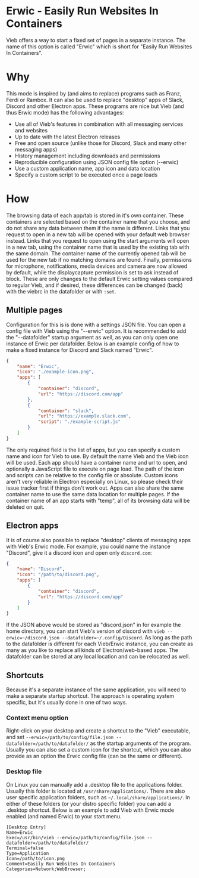 Erwic - Easily Run Websites In Containers
=========================================

Vieb offers a way to start a fixed set of pages in a separate instance.
The name of this option is called "Erwic" which is short for "Easily Run Websites In Containers".

# Why

This mode is inspired by (and aims to replace) programs such as Franz, Ferdi or Rambox.
It can also be used to replace "desktop" apps of Slack, Discord and other Electron apps.
These programs are nice but Vieb (and thus Erwic mode) has the following advantages:

- Use all of Vieb's features in combination with all messaging services and websites
- Up to date with the latest Electron releases
- Free and open source (unlike those for Discord, Slack and many other messaging apps)
- History management including downloads and permissions
- Reproducible configuration using JSON config file option (--erwic)
- Use a custom application name, app icon and data location
- Specify a custom script to be executed once a page loads

# How

The browsing data of each app/tab is stored in it's own container.
These containers are selected based on the container name that you choose,
and do not share any data between them if the name is different.
Links that you request to open in a new tab will be opened with your default web browser instead.
Links that you request to open using the start arguments will open in a new tab,
using the container name that is used by the existing tab with the same domain.
The container name of the currently opened tab will be used for the new tab if no matching domains are found.
Finally, permissions for microphone, notifications, media devices and camera are now allowed by default,
while the displaycapture permission is set to ask instead of block.
These are only changes to the default Erwic setting values compared to regular Vieb,
and if desired, these differences can be changed (back) with the viebrc in the datafolder or with `:set`.

## Multiple pages

Configuration for this is is done with a settings JSON file.
You can open a config file with Vieb using the "--erwic" option.
It is recommended to add the "--datafolder" startup argument as well,
as you can only open one instance of Erwic per datafolder.
Below is an example config of how to make a fixed instance for Discord and Slack named "Erwic".

```json
{
    "name": "Erwic",
    "icon": "./example-icon.png",
    "apps": [
        {
            "container": "discord",
            "url": "https://discord.com/app"
        },
        {
            "container": "slack",
            "url": "https://example.slack.com",
            "script": "./example-script.js"
        }
    ]
}
```

The only required field is the list of apps,
but you can specify a custom name and icon for Vieb to use.
By default the name Vieb and the Vieb icon will be used.
Each app should have a container name and url to open, and optionally a JavaScript file to execute on page load.
The path of the icon and scripts can be relative to the config file or absolute.
Custom icons aren't very reliable in Electron especially on Linux,
so please check their issue tracker first if things don't work out.
Apps can also share the same container name to use the same data location for multiple pages.
If the container name of an app starts with "temp", all of its browsing data will be deleted on quit.

## Electron apps

It is of course also possible to replace "desktop" clients of messaging apps with Vieb's Erwic mode.
For example, you could name the instance "Discord", give it a discord icon and open only `discord.com`:

```json
{
    "name": "Discord",
    "icon": "/path/to/discord.png",
    "apps": [
        {
            "container": "discord",
            "url": "https://discord.com/app"
        }
    ]
}
```

If the JSON above would be stored as "discord.json" in for example the home directory,
you can start Vieb's version of discord with `vieb --erwic=~/discord.json --datafolder=~/.config/Discord`.
As long as the path to the datafolder is different for each Vieb/Erwic instance,
you can create as many as you like to replace all kinds of Electron/web-based apps.
The datafolder can be stored at any local location and can be relocated as well.

## Shortcuts

Because it's a separate instance of the same application,
you will need to make a separate startup shortcut.
The approach is operating system specific, but it's usually done in one of two ways.

### Context menu option

Right-click on your desktop and create a shortcut to the "Vieb" executable,
and set `--erwic=/path/to/config/file.json --datafolder=/path/to/datafolder/` as the startup arguments of the program.
Usually you can also set a custom icon for the shortcut,
which you can also provide as an option the Erwic config file (can be the same or different).

### Desktop file

On Linux you can manually add a .desktop file to the applications folder.
Usually this folder is located at `/usr/share/applications/`.
There are also user specific application folders, such as `~/.local/share/applications/`.
In either of these folders (or your distro specific folder) you can add a .desktop shortcut.
Below is an example to add Vieb with Erwic mode enabled (and named Erwic) to your start menu.

```desktop
[Desktop Entry]
Name=Erwic
Exec=/usr/bin/vieb --erwic=/path/to/config/file.json --datafolder=/path/to/datafolder/
Terminal=false
Type=Application
Icon=/path/to/icon.png
Comment=Easily Run Websites In Containers
Categories=Network;WebBrowser;
```
